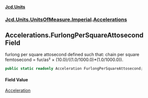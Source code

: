 #### [Jcd.Units](index.md 'index')

### [Jcd.Units.UnitsOfMeasure.Imperial](Jcd.Units.UnitsOfMeasure.Imperial.md 'Jcd.Units.UnitsOfMeasure.Imperial').[Accelerations](Accelerations.md 'Jcd.Units.UnitsOfMeasure.Imperial.Accelerations')

## Accelerations.FurlongPerSquareAttosecond Field

furlong per square attosecond defined such that: chain per square femtosecond = fur/as² ×
(10.0)/((1.0/1000.0)*(1.0/1000.0)).

```csharp
public static readonly Acceleration FurlongPerSquareAttosecond;
```

#### Field Value

[Acceleration](Acceleration.md 'Jcd.Units.UnitTypes.Acceleration')
